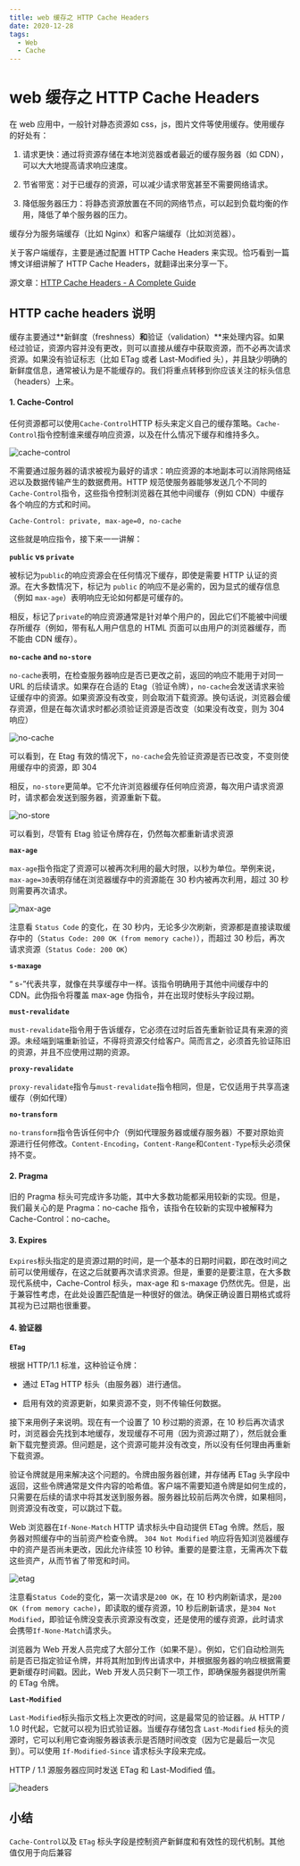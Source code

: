 ```yaml
---
title: web 缓存之 HTTP Cache Headers
date: 2020-12-28
tags:
  - Web
  - Cache
---
```


# web 缓存之 HTTP Cache Headers

在 web 应用中，一般针对静态资源如 css，js，图片文件等使用缓存。使用缓存的好处有：

1. 请求更快：通过将资源存储在本地浏览器或者最近的缓存服务器（如 CDN），可以大大地提高请求响应速度。

2. 节省带宽：对于已缓存的资源，可以减少请求带宽甚至不需要网络请求。

3. 降低服务器压力：将静态资源放置在不同的网络节点，可以起到负载均衡的作用，降低了单个服务器的压力。

缓存分为服务端缓存（比如 Nginx）和客户端缓存（比如浏览器）。

关于客户端缓存，主要是通过配置 HTTP Cache Headers 来实现。恰巧看到一篇博文详细讲解了 HTTP Cache Headers，就翻译出来分享一下。

源文章：[HTTP Cache Headers - A Complete Guide](https://www.keycdn.com/blog/http-cache-headers)

## HTTP cache headers 说明

缓存主要通过**新鲜度（freshness）**和**验证（validation）**来处理内容。如果经过验证，资源内容并没有更改，则可以直接从缓存中获取资源，而不必再次请求资源。如果没有验证标志（比如 ETag 或者 Last-Modified 头），并且缺少明确的新鲜度信息，通常被认为是不能缓存的。我们将重点转移到你应该关注的标头信息（headers）上来。

#### 1. **Cache-Control**

任何资源都可以使用`Cache-Control`HTTP 标头来定义自己的缓存策略。`Cache-Control`指令控制谁来缓存响应资源，以及在什么情况下缓存和维持多久。

![cache-control](../images/cache/cache-control.png)

不需要通过服务器的请求被视为最好的请求：响应资源的本地副本可以消除网络延迟以及数据传输产生的数据费用。HTTP 规范使服务器能够发送几个不同的 `Cache-Control`指令，这些指令控制浏览器在其他中间缓存（例如 CDN）中缓存各个响应的方式和时间。

```
Cache-Control: private, max-age=0, no-cache
```

这些就是响应指令，接下来一一讲解：

**`public` vs `private`**

被标记为`public`的响应资源会在任何情况下缓存，即使是需要 HTTP 认证的资源。在大多数情况下，标记为 `public` 的响应不是必需的，因为显式的缓存信息（例如 `max-age`）表明响应无论如何都是可缓存的。

相反，标记了`private`的响应资源通常是针对单个用户的，因此它们不能被中间缓存所缓存（例如，带有私人用户信息的 HTML 页面可以由用户的浏览器缓存，而不能由 CDN 缓存）。

**`no-cache` and `no-store`**

`no-cache`表明，在检查服务器响应是否已更改之前，返回的响应不能用于对同一 URL 的后续请求。如果存在合适的 Etag（验证令牌），`no-cache`会发送请求来验证缓存中的资源。如果资源没有改变，则会取消下载资源。换句话说，浏览器会缓存资源，但是在每次请求时都必须验证资源是否改变（如果没有改变，则为 304 响应）

![no-cache](../images/cache/no-cache.gif)

可以看到，在 Etag 有效的情况下，`no-cache`会先验证资源是否已改变，不变则使用缓存中的资源，即 304

相反，`no-store`更简单。它不允许浏览器缓存任何响应资源，每次用户请求资源时，请求都会发送到服务器，资源重新下载。

![no-store](../images/cache/no-store.gif)

可以看到，尽管有 Etag 验证令牌存在，仍然每次都重新请求资源

**`max-age`**

`max-age`指令指定了资源可以被再次利用的最大时限，以秒为单位。举例来说，`max-age=30`表明存储在浏览器缓存中的资源能在 30 秒内被再次利用，超过 30 秒则需要再次请求。

![max-age](../images/cache/max-age.gif)

注意看 `Status Code` 的变化，在 30 秒内，无论多少次刷新，资源都是直接读取缓存中的（`Status Code: 200 OK (from memory cache)`），而超过 30 秒后，再次请求资源（`Status Code: 200 OK`）

**`s-maxage`**

“ s-”代表共享，就像在共享缓存中一样。该指令明确用于其他中间缓存中的 CDN。此伪指令将覆盖 max-age 伪指令，并在出现时使标头字段过期。

**`must-revalidate`**

`must-revalidate`指令用于告诉缓存，它必须在过时后首先重新验证具有来源的资源。未经端到端重新验证，不得将资源交付给客户。简而言之，必须首先验证陈旧的资源，并且不应使用过期的资源。

**`proxy-revalidate`**

`proxy-revalidate`指令与`must-revalidate`指令相同，但是，它仅适用于共享高速缓存（例如代理）

**`no-transform`**

`no-transform`指令告诉任何中介（例如代理服务器或缓存服务器）不要对原始资源进行任何修改。`Content-Encoding`，`Content-Range`和`Content-Type`标头必须保持不变。

#### 2. **Pragma**

旧的 Pragma 标头可完成许多功能，其中大多数功能都采用较新的实现。但是，我们最关心的是 Pragma：no-cache 指令，该指令在较新的实现中被解释为 Cache-Control：no-cache。

#### 3. **Expires**

`Expires`标头指定的是资源过期的时间，是一个基本的日期时间戳，即在改时间之前可以使用缓存，在这之后就要再次请求资源。但是，重要的是要注意，在大多数现代系统中，Cache-Control 标头，max-age 和 s-maxage 仍然优先。但是，出于兼容性考虑，在此处设置匹配值是一种很好的做法。确保正确设置日期格式或将其视为已过期也很重要。

#### 4. **验证器**

**`ETag`**

根据 HTTP/1.1 标准，这种验证令牌：

- 通过 ETag HTTP 标头（由服务器）进行通信。

- 启用有效的资源更新，如果资源不变，则不传输任何数据。

接下来用例子来说明。现在有一个设置了 10 秒过期的资源，在 10 秒后再次请求时，浏览器会先找到本地缓存，发现缓存不可用（因为资源过期了），然后就会重新下载完整资源。但问题是，这个资源可能并没有改变，所以没有任何理由再重新下载资源。

验证令牌就是用来解决这个问题的。令牌由服务器创建，并存储再 ETag 头字段中返回，这些令牌通常是文件内容的哈希值。客户端不需要知道令牌是如何生成的，只需要在后续的请求中将其发送到服务器。服务器比较前后两次令牌，如果相同，则资源没有改变，可以跳过下载。

Web 浏览器在`If-None-Match` HTTP 请求标头中自动提供 ETag 令牌。然后，服务器对照缓存中的当前资产检查令牌。 `304 Not Modified` 响应将告知浏览器缓存中的资产是否尚未更改，因此允许续签 10 秒钟。重要的是要注意，无需再次下载这些资产，从而节省了带宽和时间。

![etag](../images/cache/e-tag.gif)

注意看`Status Code`的变化，第一次请求是`200 OK`，在 10 秒内刷新请求，是`200 OK (from memory cache)`，即读取的缓存资源，10 秒后刷新请求，是`304 Not Modified`，即验证令牌没变表示资源没有改变，还是使用的缓存资源，此时请求会携带`If-None-Match`请求头。

浏览器为 Web 开发人员完成了大部分工作（如果不是）。例如，它们自动检测先前是否已指定验证令牌，并将其附加到传出请求中，并根据服务器的响应根据需要更新缓存时间戳。因此，Web 开发人员只剩下一项工作，即确保服务器提供所需的 ETag 令牌。

**`Last-Modified`**

`Last-Modified`标头指示文档上次更改的时间，这是最常见的验证器。从 HTTP / 1.0 时代起，它就可以视为旧式验证器。当缓存存储包含 `Last-Modified` 标头的资源时，它可以利用它查询服务器该表示是否随时间改变（因为它是最后一次见到）。可以使用 `If-Modified-Since` 请求标头字段来完成。

HTTP / 1.1 源服务器应同时发送 ETag 和 Last-Modified 值。

![headers](../images/cache/headers.jpg)

## 小结

`Cache-Control`以及 `ETag` 标头字段是控制资产新鲜度和有效性的现代机制。其他值仅用于向后兼容
